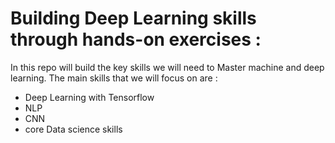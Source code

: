 Building Deep Learning skills through hands-on exercises :
=============================================================
In this repo will build the key skills we will need to Master machine and deep learning.
The main skills that we will focus on are :

- Deep Learning with Tensorflow
- NLP
- CNN
- core Data science skills


